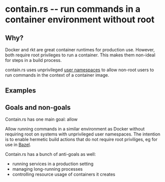 # contain.rs -- run commands in a container environment without root

## Why?

Docker and rkt are great container runtimes for production use. However, both
require root privileges to run a container. This makes them non-ideal for steps
in a build process.

contain.rs uses unprivileged [user namespaces][user-ns] to allow non-root users to run
commands in the context of a container image.

[user-ns]: http://man7.org/linux/man-pages/man7/user_namespaces.7.html

## Examples

## Goals and non-goals

Contain.rs has one main goal: allow

Allow running commands in a similar environment as Docker without requiring
root on systems with unprivileged user namespaces. The intention is to enable
hermetic build actions that do not require root priviliges, eg for use in
[Bazel].

[bazel]: http://bazel.io/

Contain.rs has a bunch of anti-goals as well:

- running services in a production setting
- managing long-running processes
- controlling resource usage of containers it creates
